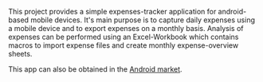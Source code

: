 This project provides a simple expenses-tracker application for android-based mobile devices. It's main purpose is to capture daily expenses using a mobile device and to export expenses on a monthly basis. Analysis of expenses can be performed using an Excel-Workbook which contains macros to import expense files and create monthly expense-overview sheets.

This app can also be obtained in the [Android market](https://market.android.com/details?id=com.igel.expenses.tracker).